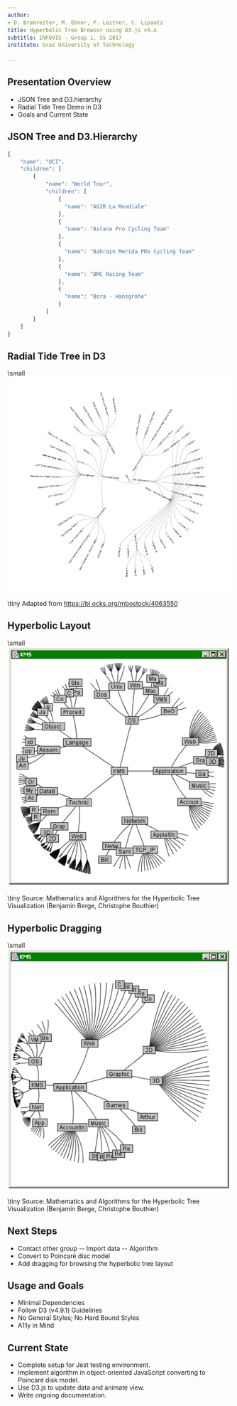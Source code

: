 ```yaml
---
author:
- D. Bramreiter, M. Ebner, P. Leitner, C. Lipautz
title: Hyperbolic Tree Browser using D3.js v4.x
subtitle: INFOVIS - Group 1, SS 2017
institute: Graz University of Technology

---
```


## Presentation Overview

- JSON Tree and D3.hierarchy
- Radial Tide Tree Demo in D3
- Goals and Current State


## JSON Tree and D3.Hierarchy
```javascript
{
    "name": "UCI",
    "children": [
        {
            "name": "World Tour",
            "children": [
                {
                  "name": "AG2R La Mondiale"
                },
                {
                  "name": "Astana Pro Cycling Team"
                },
                {
                  "name": "Bahrain Merida PRo Cycling Team"
                },
                {
                  "name": "BMC Racing Team"
                },
                {
                  "name": "Bora - Hansgrohe"
                }
            ]
        }
    ]
}
```


## Radial Tide Tree in D3

\small
![Radial Tide Tree in D3]

\tiny Adapted from https://bl.ocks.org/mbostock/4063550


## Hyperbolic Layout
\small
![Hypertree Default]

\tiny Source: Mathematics and Algorithms for the Hyperbolic Tree Visualization (Benjamin Berge, Christophe Bouthier)

## Hyperbolic Dragging
\small
![Hypertree Drag]

\tiny Source: Mathematics and Algorithms for the Hyperbolic Tree Visualization (Benjamin Berge, Christophe Bouthier)

## Next Steps
- Contact other group
-- Import data
-- Algorithm
- Convert to Poincaré disc model
- Add dragging for browsing the hyperbolic tree layout


## Usage and Goals

- Minimal Dependencies <!-- to JavaScript packages -->
- Follow D3 (v4.9.1) Guidelines
- No General Styles; No Hard Bound Styles <!-- no generic rules, no id rules -->
- A11y in Mind <!-- implement what learned in survey -->

## Current State

- Complete setup for Jest testing environment.
- Implement algorithm in object-oriented JavaScript converting to Poincaré disk model.
- Use D3.js to update data and animate view.
- Write ongoing documentation.

[Hyperbolic Tree Example]: images/basic_tree.png
[Radial Tide Tree in D3]: images/ivis_graph_disc_tree002.png
[Hypertree Default]: images/hypertree001.png
[Hypertree Drag]: images/hypertree002.png


